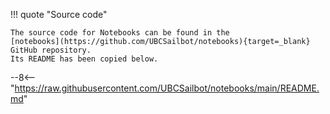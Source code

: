 !!! quote "Source code"

    The source code for Notebooks can be found in the
    [notebooks](https://github.com/UBCSailbot/notebooks){target=_blank} GitHub repository.
    Its README has been copied below.

--8<-- "https://raw.githubusercontent.com/UBCSailbot/notebooks/main/README.md"
